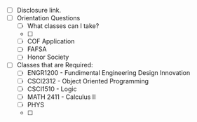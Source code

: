 - [ ] Disclosure link.
- [ ] Orientation Questions
	- [ ] What classes can I take?
	- [ ] 
	- [ ] COF Application
	- [ ] FAFSA
	- [ ] Honor Society
- [ ] Classes that are Required:
	- [ ] ENGR1200 - Fundimental Engineering Design Innovation
	- [ ] CSCI2312 - Object Oriented Programming
	- [ ] CSCI1510 - Logic
	- [ ] MATH 2411 - Calculus II
	- [ ] PHYS
	- [ ] 